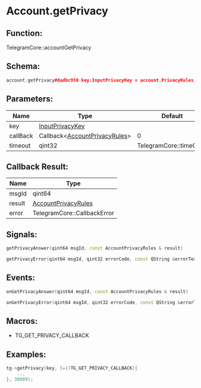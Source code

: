 # Account.getPrivacy

## Function:

TelegramCore::accountGetPrivacy

## Schema:

```c++
account.getPrivacy#dadbc950 key:InputPrivacyKey = account.PrivacyRules;
```
## Parameters:

|Name|Type|Default|
|----|----|-------|
|key|[InputPrivacyKey](../../types/inputprivacykey.md)||
|callBack|Callback&lt;[AccountPrivacyRules](../../types/accountprivacyrules.md)&gt;|0|
|timeout|qint32|TelegramCore::timeOut()|

## Callback Result:

|Name|Type|
|----|----|
|msgId|qint64|
|result|[AccountPrivacyRules](../../types/accountprivacyrules.md)|
|error|TelegramCore::CallbackError|

## Signals:

```c++
getPrivacyAnswer(qint64 msgId, const AccountPrivacyRules & result)
```
```c++
getPrivacyError(qint64 msgId, qint32 errorCode, const QString &errorText)
```

## Events:

```c++
onGetPrivacyAnswer(qint64 msgId, const AccountPrivacyRules & result)
```
```c++
onGetPrivacyError(qint64 msgId, qint32 errorCode, const QString &errorText)
```

## Macros:

* TG_GET_PRIVACY_CALLBACK

## Examples:

```c++
tg->getPrivacy(key, [=](TG_GET_PRIVACY_CALLBACK){
    ...
}, 30000);
```
